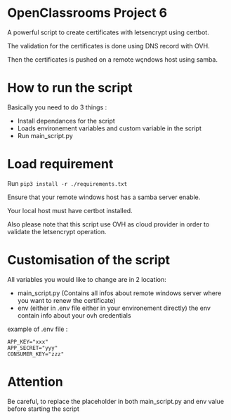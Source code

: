 # OpenClassrooms Project 6
A powerful script to create certificates with letsencrypt using certbot.

The validation for the certificates is done using DNS record with OVH.

Then the certificates is pushed on a remote wçndows host using samba.


# How to run the script
Basically you need to do 3 things :
- Install dependances for the script
- Loads environement variables and custom variable in the script
- Run main_script.py


# Load requirement
Run ```pip3 install -r ./requirements.txt```

Ensure that your remote windows host has a samba server enable.

Your local host must have certbot installed.

Also please note that this script use OVH as cloud provider in order to validate the letsencrypt operation.


# Customisation of the script
All variables you would like to change are in 2 location:
 - main_script.py (Contains all infos about remote windows server where you want to renew the certificate)
 - env (either in .env file either in your environement directly) the env contain info about your ovh credentials

example of .env file :
```
APP_KEY="xxx"
APP_SECRET="yyy"
CONSUMER_KEY="zzz"
```

# Attention

Be careful, to replace the placeholder in both main_script.py and env value before starting the script
